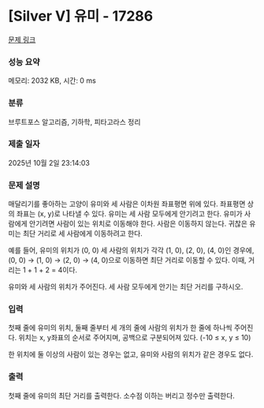# [Silver V] 유미 - 17286 

[문제 링크](https://www.acmicpc.net/problem/17286) 

### 성능 요약

메모리: 2032 KB, 시간: 0 ms

### 분류

브루트포스 알고리즘, 기하학, 피타고라스 정리

### 제출 일자

2025년 10월 2일 23:14:03

### 문제 설명

<p>매달리기를 좋아하는 고양이 유미와 세 사람은 이차원 좌표평면 위에 있다. 좌표평면 상의 좌표는 (x, y)로 나타낼 수 있다. 유미는 세 사람 모두에게 안기려고 한다. 유미가 사람에게 안기려면 사람이 있는 위치로 이동해야 한다. 사람은 이동하지 않는다. 귀찮은 유미는 최단 거리로 세 사람에게 이동하려고 한다.</p>

<p>예를 들어, 유미의 위치가 (0, 0) 세 사람의 위치가 각각 (1, 0), (2, 0), (4, 0)인 경우에, (0, 0) → (1, 0) → (2, 0) → (4, 0)으로 이동하면 최단 거리로 이동할 수 있다. 이때, 거리는 1 + 1 + 2 = 4이다.</p>

<p>유미와 세 사람의 위치가 주어진다. 세 사람 모두에게 안기는 최단 거리를 구하시오.</p>

### 입력 

 <p>첫째 줄에 유미의 위치, 둘째 줄부터 세 개의 줄에 사람의 위치가 한 줄에 하나씩 주어진다. 위치는 x, y좌표의 순서로 주어지며, 공백으로 구분되어져 있다. (-10 ≤ x, y ≤ 10)</p>

<p>한 위치에 둘 이상의 사람이 있는 경우는 없고, 유미와 사람의 위치가 같은 경우도 없다.</p>

### 출력 

 <p>첫째 줄에 유미의 최단 거리를 출력한다. 소수점 이하는 버리고 정수만 출력한다.</p>

